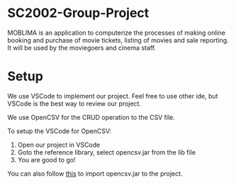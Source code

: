 # SC2002-Group-Project
MOBLIMA is an application to computerize the processes of making online booking and purchase of movie tickets, listing of movies and sale reporting. It will be used by the moviegoers and cinema staff.

# Setup
We use VSCode to implement our project. Feel free to use other ide, but VSCode is the best way to review our project.

We use OpenCSV for the CRUD operation to the CSV file.

To setup the VSCode for OpenCSV:
1. Open our project in VSCode
2. Goto the reference library, select opencsv.jar from the lib file
3. You are good to go!

You can also follow [this](https://stackoverflow.com/questions/50232557/visual-studio-code-java-extension-how-to-add-a-jar-to-classpath#:~:text=1.1.1.jar%22%0A%20%20%20%20%5D%0A%7D-,Option%202%3A%20Via%20User%20Interface,-If%20Java%20Extension) to import opencsv.jar to the project.
